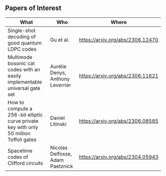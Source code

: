 ## Papers of Interest

| What | Who | Where |
| --- | --- | --- |
| Single-shot decoding of good quantum LDPC codes | Gu et al. | https://arxiv.org/abs/2306.12470 | 
| Multimode bosonic cat codes with an easily implementable universal gate set | Aurélie Denys, Anthony Leverrier | https://arxiv.org/abs/2306.11621 |
| How to compute a 256-bit elliptic curve private key with only 50 million Toffoli gates | Daniel Litinski | https://arxiv.org/abs/2306.08585 |
| Spacetime codes of Clifford circuits | Nicolas Delfosse, Adam Paetznick | https://arxiv.org/abs/2304.05943 |

